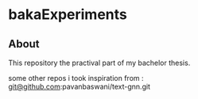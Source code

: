 # bakaExperiments
## About
This repository the practival part of my bachelor thesis. 

some other repos i took inspiration from :
<git@github.com>:pavanbaswani/text-gnn.git
